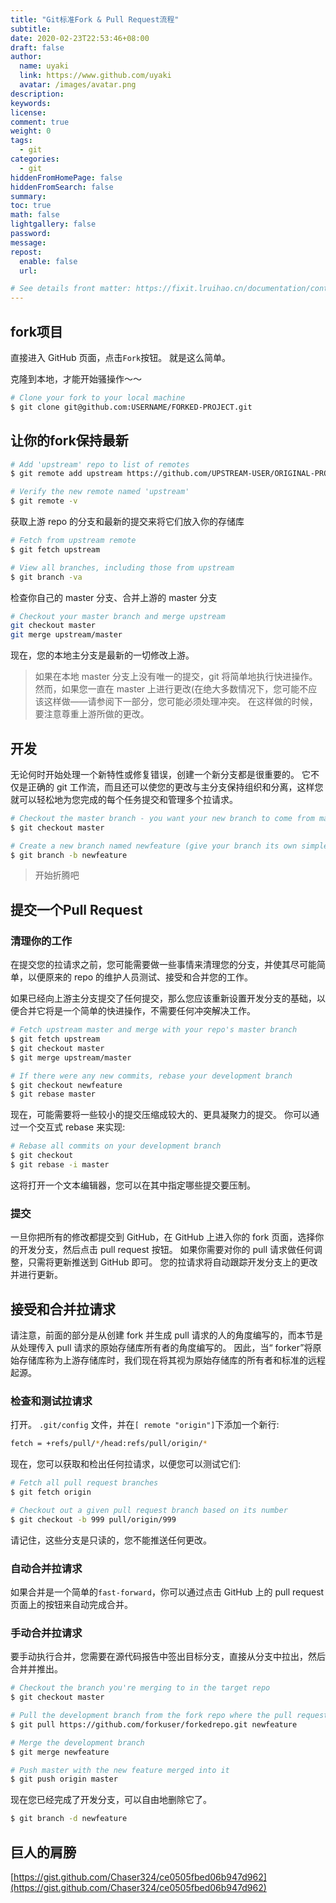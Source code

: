 ```yaml
---
title: "Git标准Fork & Pull Request流程"
subtitle: 
date: 2020-02-23T22:53:46+08:00
draft: false
author:
  name: uyaki
  link: https://www.github.com/uyaki
  avatar: /images/avatar.png
description:
keywords: 
license:
comment: true
weight: 0
tags:
  - git 
categories:
  - git
hiddenFromHomePage: false
hiddenFromSearch: false
summary:
toc: true
math: false
lightgallery: false
password:
message:
repost:
  enable: false
  url: 

# See details front matter: https://fixit.lruihao.cn/documentation/content-management/introduction/#front-matter
---
```


<!--more-->
## fork项目

直接进入 GitHub 页面，点击`Fork`按钮。 就是这么简单。

克隆到本地，才能开始骚操作～～

```bash
# Clone your fork to your local machine
$ git clone git@github.com:USERNAME/FORKED-PROJECT.git
```

## 让你的fork保持最新

```bash
# Add 'upstream' repo to list of remotes
$ git remote add upstream https://github.com/UPSTREAM-USER/ORIGINAL-PROJECT.git

# Verify the new remote named 'upstream'
$ git remote -v
```

获取上游 repo 的分支和最新的提交来将它们放入你的存储库

```bash
# Fetch from upstream remote
$ git fetch upstream

# View all branches, including those from upstream
$ git branch -va
```

检查你自己的 master 分支、合并上游的 master 分支

```bash
# Checkout your master branch and merge upstream
git checkout master
git merge upstream/master
```
现在，您的本地主分支是最新的一切修改上游。

> 如果在本地 master 分支上没有唯一的提交，git 将简单地执行快进操作。 然而，如果您一直在 master 上进行更改(在绝大多数情况下，您可能不应该这样做——请参阅下一部分，您可能必须处理冲突。 在这样做的时候，要注意尊重上游所做的更改。

## 开发

无论何时开始处理一个新特性或修复错误，创建一个新分支都是很重要的。 它不仅是正确的 git 工作流，而且还可以使您的更改与主分支保持组织和分离，这样您就可以轻松地为您完成的每个任务提交和管理多个拉请求。

```bash
# Checkout the master branch - you want your new branch to come from master
$ git checkout master

# Create a new branch named newfeature (give your branch its own simple informative name),Switch to your new branch
$ git branch -b newfeature
```

> 开始折腾吧

## 提交一个Pull Request

### 清理你的工作

在提交您的拉请求之前，您可能需要做一些事情来清理您的分支，并使其尽可能简单，以便原来的 repo 的维护人员测试、接受和合并您的工作。

如果已经向上游主分支提交了任何提交，那么您应该重新设置开发分支的基础，以便合并它将是一个简单的快进操作，不需要任何冲突解决工作。

```bash
# Fetch upstream master and merge with your repo's master branch
$ git fetch upstream
$ git checkout master
$ git merge upstream/master

# If there were any new commits, rebase your development branch
$ git checkout newfeature
$ git rebase master
```
现在，可能需要将一些较小的提交压缩成较大的、更具凝聚力的提交。 你可以通过一个交互式 rebase 来实现:

```bash
# Rebase all commits on your development branch
$ git checkout 
$ git rebase -i master
```

这将打开一个文本编辑器，您可以在其中指定哪些提交要压制。

### 提交

一旦你把所有的修改都提交到 GitHub，在 GitHub 上进入你的 fork 页面，选择你的开发分支，然后点击 pull request 按钮。 如果你需要对你的 pull 请求做任何调整，只需将更新推送到 GitHub 即可。 您的拉请求将自动跟踪开发分支上的更改并进行更新。

## 接受和合并拉请求

请注意，前面的部分是从创建 fork 并生成 pull 请求的人的角度编写的，而本节是从处理传入 pull 请求的原始存储库所有者的角度编写的。 因此，当“ forker”将原始存储库称为上游存储库时，我们现在将其视为原始存储库的所有者和标准的远程起源。

### 检查和测试拉请求

打开。 `.git/config` 文件，并在`[ remote "origin"]`下添加一个新行:

```bash
fetch = +refs/pull/*/head:refs/pull/origin/*
```
现在，您可以获取和检出任何拉请求，以便您可以测试它们:

```bash
# Fetch all pull request branches
$ git fetch origin

# Checkout out a given pull request branch based on its number
$ git checkout -b 999 pull/origin/999
```
请记住，这些分支是只读的，您不能推送任何更改。

### 自动合并拉请求

如果合并是一个简单的`fast-forward`，你可以通过点击 GitHub 上的 pull request 页面上的按钮来自动完成合并。

### 手动合并拉请求

要手动执行合并，您需要在源代码报告中签出目标分支，直接从分支中拉出，然后合并并推出。

```bash
# Checkout the branch you're merging to in the target repo
$ git checkout master

# Pull the development branch from the fork repo where the pull request development was done.
$ git pull https://github.com/forkuser/forkedrepo.git newfeature

# Merge the development branch
$ git merge newfeature

# Push master with the new feature merged into it
$ git push origin master
```

现在您已经完成了开发分支，可以自由地删除它了。

```bash
$ git branch -d newfeature
```

## 巨人的肩膀

[https://gist.github.com/Chaser324/ce0505fbed06b947d962](https://gist.github.com/Chaser324/ce0505fbed06b947d962)


